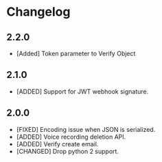 # Changelog
## 2.2.0

* [Added] Token parameter to Verify Object
## 2.1.0

* [ADDED] Support for JWT webhook signature.

## 2.0.0

* [FIXED] Encoding issue when JSON is serialized.
* [ADDED] Voice recording deletion API.
* [ADDED] Verify create email.
* [CHANGED] Drop python 2 support.
